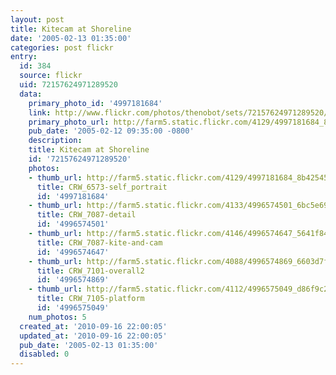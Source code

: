 ```yaml
---
layout: post
title: Kitecam at Shoreline
date: '2005-02-13 01:35:00'
categories: post flickr
entry:
  id: 384
  source: flickr
  uid: 72157624971289520
  data:
    primary_photo_id: '4997181684'
    link: http://www.flickr.com/photos/thenobot/sets/72157624971289520/
    primary_photo_url: http://farm5.static.flickr.com/4129/4997181684_8b42545520_m.jpg
    pub_date: '2005-02-12 09:35:00 -0800'
    description: 
    title: Kitecam at Shoreline
    id: '72157624971289520'
    photos:
    - thumb_url: http://farm5.static.flickr.com/4129/4997181684_8b42545520_s.jpg
      title: CRW_6573-self_portrait
      id: '4997181684'
    - thumb_url: http://farm5.static.flickr.com/4133/4996574501_6bc5e6986d_s.jpg
      title: CRW_7087-detail
      id: '4996574501'
    - thumb_url: http://farm5.static.flickr.com/4146/4996574647_5641f848d1_s.jpg
      title: CRW_7087-kite-and-cam
      id: '4996574647'
    - thumb_url: http://farm5.static.flickr.com/4088/4996574869_6603d7fbb7_s.jpg
      title: CRW_7101-overall2
      id: '4996574869'
    - thumb_url: http://farm5.static.flickr.com/4112/4996575049_d86f9c2736_s.jpg
      title: CRW_7105-platform
      id: '4996575049'
    num_photos: 5
  created_at: '2010-09-16 22:00:05'
  updated_at: '2010-09-16 22:00:05'
  pub_date: '2005-02-13 01:35:00'
  disabled: 0
---
```

